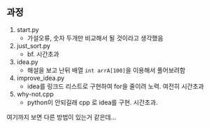 ## 과정

1. start.py
    - 가설오류, 숫자 두개만 비교해서 될 것이라고 생각했음
1. just_sort.py
    - bf. 시간초과
1. idea.py
    - 해설을 보고 난뒤 배열 `int arrA[100]`을 이용해서 풀어보려함
1. improve_idea.py
    - idea를 링크드 리스트로 구현하여 for을 줄이려 노력. 여전히 시간초과
1. why-not.cpp
    - python이 안되길래 cpp 로 idea를 구현. 시간초과.

여기까지 보면 다른 방법이 있는거 같은데...
